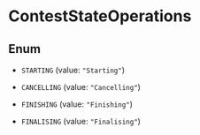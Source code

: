

# ContestStateOperations

## Enum


* `STARTING` (value: `"Starting"`)

* `CANCELLING` (value: `"Cancelling"`)

* `FINISHING` (value: `"Finishing"`)

* `FINALISING` (value: `"Finalising"`)



